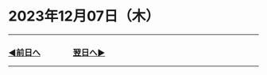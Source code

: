 # 2023年12月07日（木）

---

### [◀️前日へ](https://github.com/yuasys/chatty-journal/blob/main/2023/12/2023-12-06.md)&emsp;&emsp;&emsp;&emsp;[翌日へ▶️](https://github.com/yuasys/chatty-journal/blob/main/2023/12/2023-12-08.md)

---
